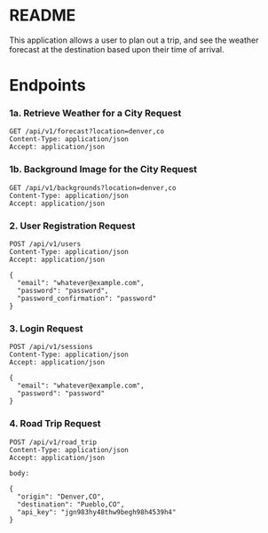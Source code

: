 # README

This application allows a user to plan out a trip, and see the weather forecast at the destination based upon their time of arrival.

# Endpoints
### 1a. Retrieve Weather for a City Request
```
GET /api/v1/forecast?location=denver,co
Content-Type: application/json
Accept: application/json
```
### 1b. Background Image for the City Request
```
GET /api/v1/backgrounds?location=denver,co
Content-Type: application/json
Accept: application/json
```
### 2. User Registration Request
```
POST /api/v1/users
Content-Type: application/json
Accept: application/json

{
  "email": "whatever@example.com",
  "password": "password",
  "password_confirmation": "password"
}
```
### 3. Login Request  
```
POST /api/v1/sessions
Content-Type: application/json
Accept: application/json

{
  "email": "whatever@example.com",
  "password": "password"
}
```
### 4. Road Trip Request  
```
POST /api/v1/road_trip
Content-Type: application/json
Accept: application/json

body:

{
  "origin": "Denver,CO",
  "destination": "Pueblo,CO",
  "api_key": "jgn983hy48thw9begh98h4539h4"
}
```



